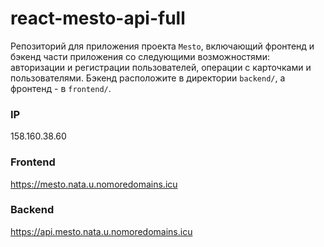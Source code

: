 # react-mesto-api-full
Репозиторий для приложения проекта `Mesto`, включающий фронтенд и бэкенд части приложения со следующими возможностями: авторизации и регистрации пользователей, операции с карточками и пользователями. Бэкенд расположите в директории `backend/`, а фронтенд - в `frontend/`. 
  

### IP
158.160.38.60

### Frontend
https://mesto.nata.u.nomoredomains.icu

### Backend
https://api.mesto.nata.u.nomoredomains.icu
